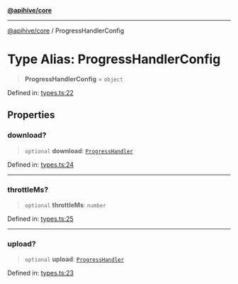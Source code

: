 [**@apihive/core**](../README.md)

***

[@apihive/core](../globals.md) / ProgressHandlerConfig

# Type Alias: ProgressHandlerConfig

> **ProgressHandlerConfig** = `object`

Defined in: [types.ts:22](https://github.com/cleverplatypus/apihive-core/blob/917ef8bbf07171bc9393193650ebef9dbc655327/src/types.ts#L22)

## Properties

### download?

> `optional` **download**: [`ProgressHandler`](ProgressHandler.md)

Defined in: [types.ts:24](https://github.com/cleverplatypus/apihive-core/blob/917ef8bbf07171bc9393193650ebef9dbc655327/src/types.ts#L24)

***

### throttleMs?

> `optional` **throttleMs**: `number`

Defined in: [types.ts:25](https://github.com/cleverplatypus/apihive-core/blob/917ef8bbf07171bc9393193650ebef9dbc655327/src/types.ts#L25)

***

### upload?

> `optional` **upload**: [`ProgressHandler`](ProgressHandler.md)

Defined in: [types.ts:23](https://github.com/cleverplatypus/apihive-core/blob/917ef8bbf07171bc9393193650ebef9dbc655327/src/types.ts#L23)
